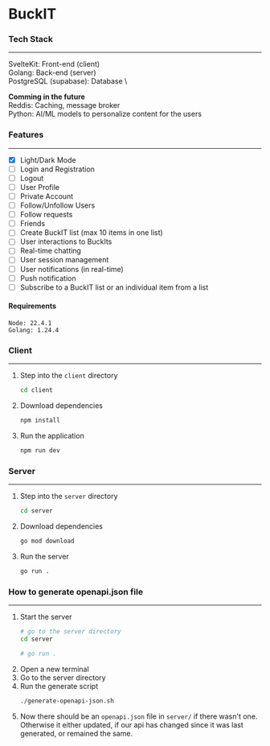# BuckIT

### Tech Stack
---
SvelteKit: Front-end (client) \
Golang: Back-end (server) \
PostgreSQL (supabase): Database \

**Comming in the future** \
Reddis: Caching, message broker \
Python: AI/ML models to personalize content for the users


### Features
---
- [x] Light/Dark Mode
- [ ] Login and Registration
- [ ] Logout
- [ ] User Profile
- [ ] Private Account   
- [ ] Follow/Unfollow Users
- [ ] Follow requests
- [ ] Friends
- [ ] Create BuckIT list (max 10 items in one list)
- [ ] User interactions to BuckIts
- [ ] Real-time chatting
- [ ] User session management
- [ ] User notifications (in real-time)
- [ ] Push notification
- [ ] Subscribe to a BuckIT list or an individual item from a list

#### Requirements
```
Node: 22.4.1
Golang: 1.24.4
```

### Client
---
1. Step into the `client` directory
    ```sh
    cd client
    ```
2. Download dependencies
    ```sh
    npm install
    ```
3. Run the application
    ```sh
    npm run dev
    ```

### Server
---
1. Step into the `server` directory
    ```sh
    cd server
    ```
2. Download dependencies
    ```sh
    go mod download
    ```
3. Run the server
    ```sh
    go run .
    ```

### How to generate openapi.json file
---
1. Start the server
    ```sh
    # go to the server directory
    cd server

    # go run .
    ```
2. Open a new terminal
3. Go to the server directory
4. Run the generate script
    ```sh
    ./generate-openapi-json.sh
    ```
5. Now there should be an `openapi.json` file in `server/` if there wasn't one. Otherwise it either updated, if our api has changed since it was last generated, or remained the same.
